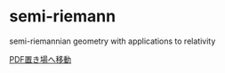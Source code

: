 # semi-riemann
semi-riemannian geometry with applications to relativity

[PDF置き場へ移動](semi-riemann/index.html)

